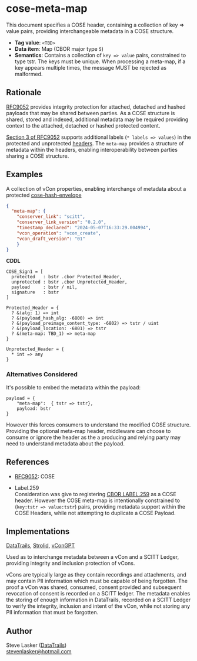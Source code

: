 # cose-meta-map

This document specifies a COSE header, containing a collection of key => value pairs, providing interchangeable metadata in a COSE structure.

- **Tag value**: `<TBD>`
- **Data item**: Map (CBOR major type `5`)
- **Semantics**: Contains a collection of `key => value` pairs, constrained to type tstr.
The keys must be unique.
When processing a meta-map, if a key appears multiple times, the message MUST be rejected as malformed.

## Rationale

[RFC9052](https://datatracker.ietf.org/doc/rfc9052/) provides integrity protection for attached, detached and hashed payloads that may be shared between parties.
As a COSE structure is shared, stored and indexed, additional metadata may be required providing context to the attached, detached or hashed protected content.

[Section 3 of RFC9052](https://www.rfc-editor.org/rfc/rfc9052.html#name-header-parameters) supports additional labels (`* labels => values`) in the protected and unprotected [headers](https://www.rfc-editor.org/rfc/rfc9052#header-parameters).
The `meta-map` provides a structure of metadata within the headers, enabling interoperability between parties sharing a COSE structure.

## Examples

A collection of vCon properties, enabling interchange of metadata about a protected [cose-hash-envelope](https://datatracker.ietf.org/doc/draft-ietf-cose-hash-envelope/)

~~~json
{
  "meta-map": {
    "conserver_link": "scitt",
    "conserver_link_version": "0.2.0",
    "timestamp_declared": "2024-05-07T16:33:29.004994",
    "vcon_operation": "vcon_create",
    "vcon_draft_version": "01"
    }
}
~~~

**CDDL**

~~~cddl
COSE_Sign1 = [
  protected   : bstr .cbor Protected_Header,
  unprotected : bstr .cbor Unprotected_Header,
  payload     : bstr / nil,
  signature   : bstr
]

Protected_Header = {
  ? &(alg: 1) => int
  ? &(payload_hash_alg: -6800) => int
  ? &(payload_preimage_content_type: -6802) => tstr / uint
  ? &(payload_location: -6801) => tstr
  ? &(meta-map: TBD_1) => meta-map
}

Unprotected_Header = {
  * int => any
}
~~~

### Alternatives Considered

It's possible to embed the metadata within the payload:

```cddl
payload = {
    "meta-map":  { tstr => tstr},
    payload: bstr
}
```

However this forces consumers to understand the modified COSE structure.
Providing the optional meta-map header, middleware can choose to consume or ignore the header as the a producing and relying party may need to understand metadata about the payload.

## References

- [RFC9052](https://datatracker.ietf.org/doc/rfc9052/): COSE

- Label.259  
Consideration was give to registering [CBOR LABEL.259](https://github.com/shanewholloway/js-cbor-codec/blob/master/docs/CBOR-259-spec--explicit-maps.md) as a COSE header.
However the COSE meta-map is intentionally constrained to (`key:tstr => value:tstr`) pairs, providing metadata support within the COSE Headers, while not attempting to duplicate a COSE Payload.

## Implementations

[DataTrails](https://www.datatrails.ai/), [Strolid](https://strolid.com/), [vConGPT](https://vcongpt.com/)

Used as to interchange metadata between a vCon and a SCITT Ledger, providing integrity and inclusion protection of vCons.

vCons are typically large as they contain recordings and attachments, and may contain PII information which must be capable of being forgotten.
The proof a vCon was shared, consumed, consent provided and subsequent revocation of consent is recorded on a SCITT ledger.
The metadata enables the storing of enough information in DataTrails, recorded on a SCITT Ledger to verify the integrity, inclusion and intent of the vCon, while not storing any PII information that must be forgotten.

## Author

Steve Lasker ([DataTrails](https://www.datatrails.ai/))  
stevenlasker@hotmail.com
